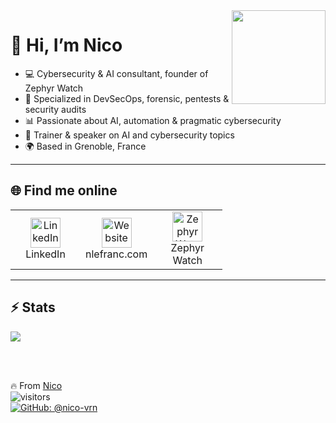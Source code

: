 <img  width="150" align="right" src="https://media.giphy.com/media/wwg1suUiTbCY8H8vIA/giphy-downsized-large.gif">

# 👋 Hi, I’m Nico  

- 💻 Cybersecurity & AI consultant, founder of Zephyr Watch  
- 🚀 Specialized in DevSecOps, forensic, pentests & security audits  
- 📊 Passionate about AI, automation & pragmatic cybersecurity  
- 🎤 Trainer & speaker on AI and cybersecurity topics  
- 🌍 Based in Grenoble, France  

---

## 🌐 Find me online  

<table>
  <tr>
    <td align="center" width="96">
      <a href="https://www.linkedin.com/in/nlefranc">
        <img src="https://cdn-icons-png.flaticon.com/512/174/174857.png" width="48" height="48" alt="LinkedIn" />
      </a>
      <br>LinkedIn
    </td>
    <td align="center" width="96">
      <a href="https://nlefranc.com">
        <img src="https://cdn-icons-png.flaticon.com/512/841/841364.png" width="48" height="48" alt="Website" />
      </a>
      <br>nlefranc.com
    </td>
    <td align="center" width="96">
      <a href="https://zephyrwatch.fr">
        <img src="https://cdn-icons-png.flaticon.com/512/3135/3135715.png" width="48" height="48" alt="Zephyr Watch" />
      </a>
      <br>Zephyr Watch
    </td>
  </tr>
</table>

---

## ⚡ Stats

<img src="https://github-readme-stats.vercel.app/api/top-langs/?username=nico-vrn&hide=html"/>

</br></br>

🔥 From [Nico](https://github.com/nico-vrn)  
![visitors](https://visitor-badge.glitch.me/badge?page_id=nico-vrn)  
[![GitHub: @nico-vrn](https://img.shields.io/github/followers/nico-vrn?label=follow&style=social)](https://github.com/nico-vrn)

<!---
nico-vrn/nico-vrn is a ✨ special ✨ repository because its `README.md` 
appears on your GitHub profile.
--->
